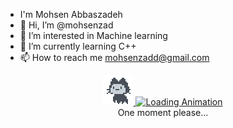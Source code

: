  - I'm Mohsen Abbaszadeh
 - 👋 Hi, I’m @mohsenzad
 - 👀 I’m interested in Machine learning
 - 🌱 I’m currently learning C++
 - 📫 How to reach me mohsenzadd@gmail.com
<p align="center">
  <a href="https://raw.githubusercontent.com/MunifTanjim/MunifTanjim/master/mona-loading-dark.gif#gh-dark-mode-only">
    <img src="https://raw.githubusercontent.com/MunifTanjim/MunifTanjim/master/mona-loading-dark.gif#gh-dark-mode-only" href="https://raw.githubusercontent.com/MunifTanjim/MunifTanjim/master/mona-loading-dark.gif#gh-dark-mode-only" alt="Loading Animation" width="48" />
  </a>
  <a href="https://raw.githubusercontent.com/MunifTanjim/MunifTanjim/master/mona-loading-dark.gif#gh-dark-mode-only">
    <img src="https://github.com/mohsenzad" href="https://github.com/mohsenzad" alt="Loading Animation" width="48" />
  </a>
  <br />
  <span>One moment please...</span>
</p>

